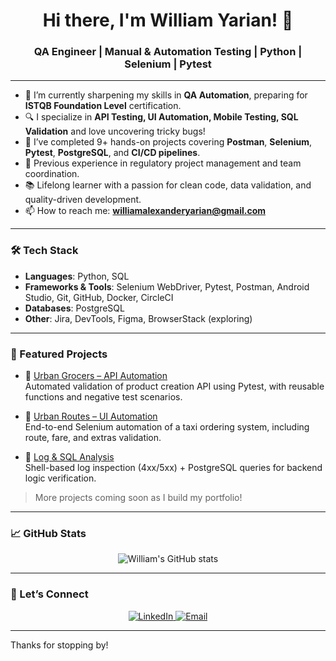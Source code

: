 <h1 align="center">Hi there, I'm William Yarian! 👋</h1>
<h3 align="center">QA Engineer | Manual & Automation Testing | Python | Selenium | Pytest</h3>

---

- 🌱 I’m currently sharpening my skills in **QA Automation**, preparing for **ISTQB Foundation Level** certification.
- 🔍 I specialize in **API Testing, UI Automation, Mobile Testing, SQL Validation** and love uncovering tricky bugs!
- 🧪 I’ve completed 9+ hands-on projects covering **Postman**, **Selenium**, **Pytest**, **PostgreSQL**, and **CI/CD pipelines**.
- 💼 Previous experience in regulatory project management and team coordination.
- 📚 Lifelong learner with a passion for clean code, data validation, and quality-driven development.
- 📫 How to reach me: **williamalexanderyarian@gmail.com**

---

### 🛠️ Tech Stack

- **Languages**: Python, SQL
- **Frameworks & Tools**: Selenium WebDriver, Pytest, Postman, Android Studio, Git, GitHub, Docker, CircleCI
- **Databases**: PostgreSQL
- **Other**: Jira, DevTools, Figma, BrowserStack (exploring)

---

### 📌 Featured Projects

- 🔹 [Urban Grocers – API Automation](https://github.com/WilliamYarian)  
  Automated validation of product creation API using Pytest, with reusable functions and negative test scenarios.

- 🔹 [Urban Routes – UI Automation](https://github.com/WilliamYarian)  
  End-to-end Selenium automation of a taxi ordering system, including route, fare, and extras validation.

- 🔹 [Log & SQL Analysis](https://github.com/WilliamYarian)  
  Shell-based log inspection (4xx/5xx) + PostgreSQL queries for backend logic verification.

> More projects coming soon as I build my portfolio!

---

### 📈 GitHub Stats

<p align="center">
  <img src="https://github-readme-stats.vercel.app/api?username=WilliamYarian&show_icons=true&theme=radical" alt="William's GitHub stats" />
</p>

---

### 🤝 Let’s Connect

<p align="center">
  <a href="https://www.linkedin.com/in/william-yarian-21797b162" target="_blank">
    <img alt="LinkedIn" src="https://img.shields.io/badge/LinkedIn-blue?style=for-the-badge&logo=linkedin&logoColor=white" />
  </a>
  <a href="mailto:williamalexanderyarian@gmail.com">
    <img alt="Email" src="https://img.shields.io/badge/Email-D14836?style=for-the-badge&logo=gmail&logoColor=white" />
  </a>
</p>

---

Thanks for stopping by!

